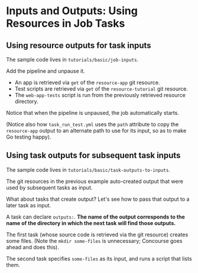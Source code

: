 # Inputs and Outputs: Using Resources in Job Tasks

## Using resource outputs for task inputs
The sample code lives in `tutorials/basic/job-inputs`.

Add the pipeline and unpause it.

- An app is retrieved via `get` of the `resource-app` git resource.
- Test scripts are retrieved via `get` of the `resource-tutorial` git resource.
- The `web-app-tests` script is run from the previously retrieved resource directory. 

Notice that when the pipeline is unpaused, the job automatically starts.

(Notice also how `task_run_test.yml` uses the `path` attribute to copy the `resource-app` output to an alternate path to use for its input, so as to make Go testing happy).

## Using task outputs for subsequent task inputs
The sample code lives in `tutorials/basic/task-outputs-to-inputs`.

The git resources in the previous example auto-created output that were used by subsequent tasks as input.

What about tasks that create output?  Let's see how to pass that output to a later task as input.

A task can declare `outputs:`.  **The name of the output corresponds to the name of the directory in which the next task will find those outputs.**

The first task (whose source code is retrieved via the git resource) creates some files.  (Note the `mkdir some-files` is unnecessary; Concourse goes ahead and does this).

The second task specifies `some-files` as its input, and runs a script that lists them.

